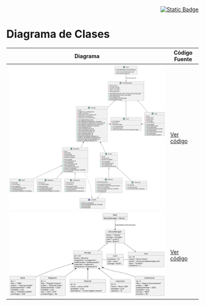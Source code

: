 <div align=right>

[![Static Badge](https://img.shields.io/badge/Inicio-FFFFFF?style=flat-square&logo=kasasmart&logoColor=000000)](/README.md)

</div>

# Diagrama de Clases

| Diagrama | Código Fuente |
|----------|---------------|
| ![Diagrama de Clases](/images/modelosUML/DiagramaDeClases.svg) | [Ver código](/modelosUML/DiagramaDeClases.puml) |
| ![Diagrama de Objetos](/images/modelosUML/DiagramaDeObjetos.svg) | [Ver código](/modelosUML/DiagramaDeObjetos.puml) |
